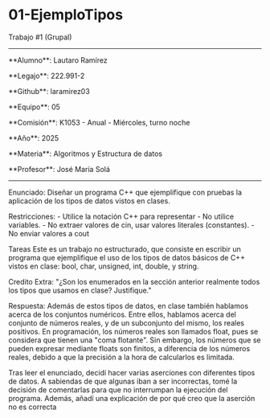 # 01-EjemploTipos

Trabajo #1 (Grupal)

---

<p>**Alumno**: Lautaro Ramírez</p>
<p>**Legajo**: 222.991-2</p>
<p>**Github**: laramirez03</p>
<p>**Equipo**: 05</p>

<p>**Comisión**: K1053 - Anual - Miércoles, turno noche</p>
<p>**Año**: 2025</p>

<p>**Materia**: Algoritmos y Estructura de datos</p>
<p>**Profesor**: José María Solá</p>

---

Enunciado: Diseñar un programa C++ que ejemplifique con pruebas la aplicación de los tipos
de datos vistos en clases.

Restricciones:
    - Utilice la notación C++ para representar
    - No utilice variables.
    - No extraer valores de cin, usar valores literales (constantes).
    - No enviar valores a cout

Tareas
Este es un trabajo no estructurado, que consiste en escribir un programa que
ejemplifique el uso de los tipos de datos básicos de C++ vistos en clase: bool,
char, unsigned, int, double, y string.

Credito Extra: "¿Son los enumerados en la sección anterior realmente
todos los tipos que usamos en clase? Justifique."

Respuesta: Además de estos tipos de datos, en clase también hablamos acerca de los conjuntos numéricos. Entre ellos, hablamos acerca
del conjunto de números reales, y de un subconjunto del mismo, los reales positivos. En programación, los números reales son llamados
float, pues se considera que tienen una "coma flotante". Sin embargo, los números que se pueden expresar mediante floats son finitos,
a diferencia de los números reales, debido a que la precisión a la hora de calcularlos es limitada.


Tras leer el enunciado, decidí hacer varias aserciones con diferentes tipos de datos. A sabiendas de que algunas iban a ser incorrectas,
tomé la decisión de comentarlas para que no interrumpan la ejecución del programa. Además, añadí una explicación de por qué creo que
la aserción no es correcta